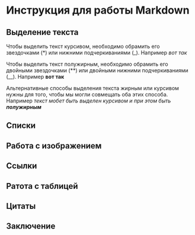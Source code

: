 # Инструкция для работы Markdown

## Выделение текста

Чтобы выделить текст курсивом, необходимо обрамить его звездочками (*) или нижними подчеркиваниями (_). Например *вот так*

Чтобы выделить текст полужирным, необходимо обрамить его двойными звездочками (**) или двойными нижними подчеркиваниями (__).  Например **вот так**

Альтернативные способы выделения текста жирным или курсивом нужны для того, чтобы мы могли совмещать оба этих способа. Например _текст мобет быть выделен курсивом и при этом быть **полужирным**_




## Списки

## Работа с изображением

## Ссылки

## Ратота с таблицей

## Цитаты

## Заключение


